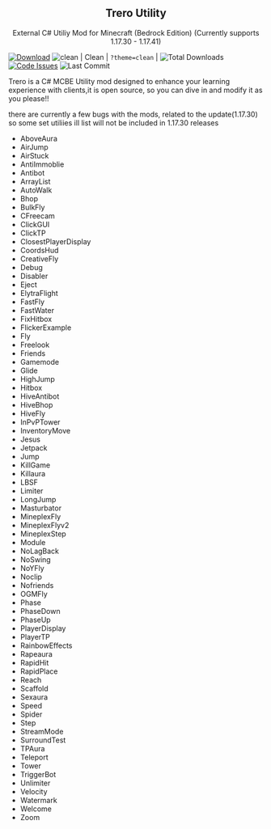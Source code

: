 <p align="center">
 <h2 align="center">Trero Utility</h2>
 <p align="center">External C# Utiliy Mod for Minecraft (Bedrock Edition) (Currently supports 1.17.30 - 1.17.41)</p>

[![Download](https://img.shields.io/badge/download-utility-brightgreen?style=for-the-badge "Download")](https://github.com/Laamy/Trero/releases/latest&response-content-type=application%2Foctet-stream "Download")
![clean](https://dcbadge.vercel.app/api/shield/bot/852977967776399400?theme=clean) | Clean | `?theme=clean` |
![Total Downloads](https://img.shields.io/github/downloads/Laamy/Trero/total?style=for-the-badge)
[![Code Issues](https://img.shields.io/github/issues/Laamy/Trero?color=red&label=Code%20Issues&style=for-the-badge)](https://google.com)
![Last Commit](https://img.shields.io/github/last-commit/Laamy/Trero?style=for-the-badge)
</p>

Trero is a C# MCBE Utility mod designed to enhance your learning
experience with clients,it is open source, so you can dive in
and modify it as you please!!

there are currently a few bugs with the mods, related to the update(1.17.30)
so some set utiliies ill list will not be included in 1.17.30 releases

- AboveAura 
- AirJump 
- AirStuck 
- AntiImmoblie 
- Antibot 
- ArrayList 
- AutoWalk 
- Bhop 
- BulkFly 
- CFreecam 
- ClickGUI 
- ClickTP 
- ClosestPlayerDisplay 
- CoordsHud 
- CreativeFly 
- Debug 
- Disabler 
- Eject 
- ElytraFlight 
- FastFly 
- FastWater 
- FixHitbox 
- FlickerExample 
- Fly 
- Freelook 
- Friends 
- Gamemode 
- Glide 
- HighJump 
- Hitbox 
- HiveAntibot 
- HiveBhop 
- HiveFly 
- InPvPTower 
- InventoryMove 
- Jesus 
- Jetpack 
- Jump 
- KillGame 
- Killaura 
- LBSF 
- Limiter 
- LongJump 
- Masturbator 
- MineplexFly 
- MineplexFlyv2 
- MineplexStep 
- Module 
- NoLagBack 
- NoSwing 
- NoYFly 
- Noclip 
- Nofriends 
- OGMFly 
- Phase 
- PhaseDown 
- PhaseUp 
- PlayerDisplay 
- PlayerTP 
- RainbowEffects 
- Rapeaura 
- RapidHit 
- RapidPlace 
- Reach 
- Scaffold 
- Sexaura 
- Speed 
- Spider 
- Step 
- StreamMode 
- SurroundTest 
- TPAura 
- Teleport 
- Tower 
- TriggerBot 
- Unlimiter 
- Velocity 
- Watermark 
- Welcome 
- Zoom 
